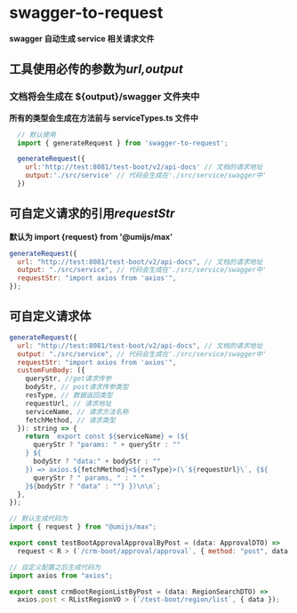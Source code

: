# swagger-to-request

**swagger 自动生成 service 相关请求文件**

## 工具使用必传的参数为*url,output*

### 文档将会生成在 ${output}/swagger 文件夹中

**所有的类型会生成在方法前与 serviceTypes.ts 文件中**

```javascript
  // 默认使用
  import { generateRequest } from 'swagger-to-request';

  generateRequest({
    url:'http://test:8081/test-boot/v2/api-docs' // 文档的请求地址
    output:'./src/service' // 代码会生成在'./src/service/swagger中'
  })
```

## 可自定义请求的引用*requestStr*

**默认为 import {request} from '@umijs/max'**

```javascript
generateRequest({
  url: "http://test:8081/test-boot/v2/api-docs", // 文档的请求地址
  output: "./src/service", // 代码会生成在'./src/service/swagger中'
  requestStr: "import axios from 'axios'",
});
```

## 可自定义请求体

```javascript
generateRequest({
  url: "http://test:8081/test-boot/v2/api-docs", // 文档的请求地址
  output: "./src/service", // 代码会生成在'./src/service/swagger中'
  requestStr: "import axios from 'axios'",
  customFunBody: ({
    queryStr, //get请求传参
    bodyStr, // post请求传参类型
    resType, // 数据返回类型
    requestUrl, // 请求地址
    serviceName, // 请求方法名称
    fetchMethod, // 请求类型
  }): string => {
    return `export const ${serviceName} = (${
      queryStr ? "params: " + queryStr : ""
    } ${
      bodyStr ? "data:" + bodyStr : ""
    }) => axios.${fetchMethod}<${resType}>(\`${requestUrl}\`, {${
      queryStr ? " params, " : " "
    }${bodyStr ? "data" : ""} })\n\n`;
  },
});

// 默认生成代码为
import { request } from "@umijs/max";

export const testBootApprovalApprovalByPost = (data: ApprovalDTO) =>
  request < R > (`/crm-boot/approval/approval`, { method: "post", data });

// 自定义配置之后生成代码为
import axios from "axios";

export const crmBootRegionListByPost = (data: RegionSearchDTO) =>
  axios.post < RListRegionVO > (`/test-boot/region/list`, { data });
```
